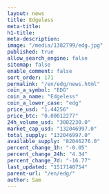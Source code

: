 ```yaml
---
layout: news
title: Edgeless
meta-title: 
h1-title: 
meta-description: 
image: "/media/1382799/edg.jpg"
published: true
allow_search_engine: false
sitemap: false
enable_comment: false
sort_order: 171
permalink: "/en/edg/news.html"
coin_a_symbol: "EDG"
coin_a_name: "Edgeless"
coin_a_lower_case: "edg"
price_usd: "1.44256"
price_btc: "0.00012277"
24h_volume_usd: "3082230.0"
market_cap_usd: "132046997.0"
total_supply: "132046997.0"
available_supply: "82046276.0"
percent_change_1h: "-0.05"
percent_change_24h: "4.34"
percent_change_7d: "-16.77"
last_updated: "1517140754"
parent-url: "/en/edg/"
author: Sam
---
```


